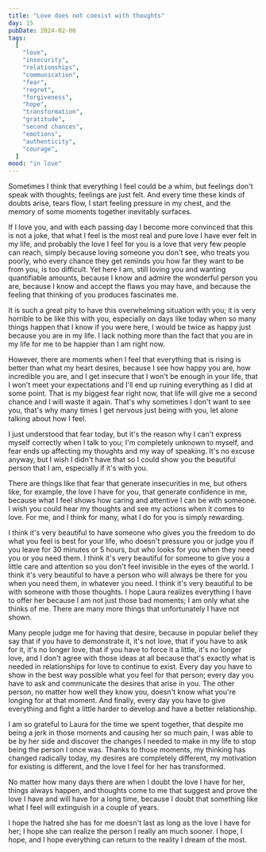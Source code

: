 ```yaml
---
title: "Love does not coexist with thoughts"
day: 15
pubDate: 2024-02-06
tags:
  [
    "love",
    "insecurity",
    "relationships",
    "communication",
    "fear",
    "regret",
    "forgiveness",
    "hope",
    "transformation",
    "gratitude",
    "second chances",
    "emotions",
    "authenticity",
    "courage",
  ]
mood: "in love"
---
```


Sometimes I think that everything I feel could be a whim, but feelings don't speak with thoughts; feelings are just felt. And every time these kinds of doubts arise, tears flow, I start feeling pressure in my chest, and the memory of some moments together inevitably surfaces.

If I love you, and with each passing day I become more convinced that this is not a joke, that what I feel is the most real and pure love I have ever felt in my life, and probably the love I feel for you is a love that very few people can reach, simply because loving someone you don't see, who treats you poorly, who every chance they get reminds you how far they want to be from you, is too difficult. Yet here I am, still loving you and wanting quantifiable amounts, because I know and admire the wonderful person you are, because I know and accept the flaws you may have, and because the feeling that thinking of you produces fascinates me.

It is such a great pity to have this overwhelming situation with you; it is very horrible to be like this with you, especially on days like today when so many things happen that I know if you were here, I would be twice as happy just because you are in my life. I lack nothing more than the fact that you are in my life for me to be happier than I am right now.

However, there are moments when I feel that everything that is rising is better than what my heart desires, because I see how happy you are, how incredible you are, and I get insecure that I won't be enough in your life, that I won't meet your expectations and I'll end up ruining everything as I did at some point. That is my biggest fear right now, that life will give me a second chance and I will waste it again. That's why sometimes I don't want to see you, that's why many times I get nervous just being with you, let alone talking about how I feel.

I just understood that fear today, but it's the reason why I can't express myself correctly when I talk to you; I'm completely unknown to myself, and fear ends up affecting my thoughts and my way of speaking. It's no excuse anyway, but I wish I didn't have that so I could show you the beautiful person that I am, especially if it's with you.

There are things like that fear that generate insecurities in me, but others like, for example, the love I have for you, that generate confidence in me, because what I feel shows how caring and attentive I can be with someone. I wish you could hear my thoughts and see my actions when it comes to love. For me, and I think for many, what I do for you is simply rewarding.

I think it's very beautiful to have someone who gives you the freedom to do what you feel is best for your life, who doesn't pressure you or judge you if you leave for 30 minutes or 5 hours, but who looks for you when they need you or you need them. I think it's very beautiful for someone to give you a little care and attention so you don't feel invisible in the eyes of the world. I think it's very beautiful to have a person who will always be there for you when you need them, in whatever you need. I think it's very beautiful to be with someone with those thoughts. I hope Laura realizes everything I have to offer her because I am not just those bad moments; I am only what she thinks of me. There are many more things that unfortunately I have not shown.

Many people judge me for having that desire, because in popular belief they say that if you have to demonstrate it, it's not love, that if you have to ask for it, it's no longer love, that if you have to force it a little, it's no longer love, and I don't agree with those ideas at all because that's exactly what is needed in relationships for love to continue to exist. Every day you have to show in the best way possible what you feel for that person; every day you have to ask and communicate the desires that arise in you. The other person, no matter how well they know you, doesn't know what you're longing for at that moment. And finally, every day you have to give everything and fight a little harder to develop and have a better relationship.

I am so grateful to Laura for the time we spent together, that despite me being a jerk in those moments and causing her so much pain, I was able to be by her side and discover the changes I needed to make in my life to stop being the person I once was. Thanks to those moments, my thinking has changed radically today, my desires are completely different, my motivation for existing is different, and the love I feel for her has transformed.

No matter how many days there are when I doubt the love I have for her, things always happen, and thoughts come to me that suggest and prove the love I have and will have for a long time, because I doubt that something like what I feel will extinguish in a couple of years.

I hope the hatred she has for me doesn't last as long as the love I have for her; I hope she can realize the person I really am much sooner. I hope, I hope, and I hope everything can return to the reality I dream of the most.
